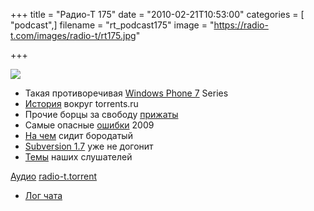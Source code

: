 +++
title = "Радио-Т 175"
date = "2010-02-21T10:53:00"
categories = [ "podcast",]
filename = "rt_podcast175"
image = "https://radio-t.com/images/radio-t/rt175.jpg"

+++

![](https://radio-t.com/images/radio-t/rt175.jpg)

- Такая противоречивая [Windows Phone 7](http://www.securitylab.ru/news/390832.php) Series
- [История](http://www.securitylab.ru/news/390974.php) вокруг torrents.ru
- Прочие борцы за свободу [прижаты](http://www.securitylab.ru/news/390891.php)
- Самые опасные [ошибки](http://www.opennet.ru/opennews/art.shtml?num=25465) 2009
- [На чем](http://www.linux.org.ru/news/linux-general/4559794) сидит бородатый
- [Subversion 1.7](http://subversion.wandisco.com/component/content/article/1/44.html) уже не догонит
- [Темы](http://radio-t.com/temi_dlja_vipuskov/temy-dlya-175/) наших слушателей

[Аудио](https://archive.rucast.net/radio-t/media/rt_podcast175.mp3)
[radio-t.torrent](http://www.radio-t.com/torrents/rt_podcast175.mp3.torrent)

* [Лог чата](http://chat.radio-t.com/logs/radio-t-175.html)
<audio src="https://archive.rucast.net/radio-t/media/rt_podcast175.mp3" preload="none"></audio>